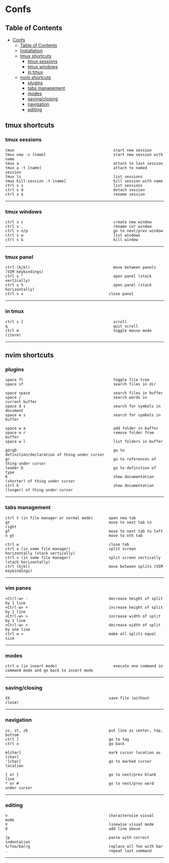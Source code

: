 # Confs

## Table of Contents
- [Confs](#confs)
  - [Table of Contents](#table-of-contents)
  - [Installation](#installation)
  - [tmux shortcuts](#tmux-shortcuts)
    - [tmux sessions](#tmux-sessions)
    - [tmux windows](#tmux-windows)
    - [in tmux](#in-tmux)
  - [nvim shortcuts](#nvim-shortcuts)
    - [plugins](#plugins)
    - [tabs management](#tabs-management)
    - [modes](#modes)
    - [saving/closing](#savingclosing)
    - [navigation](#navigation)
    - [editing](#editing)

## tmux shortcuts
### tmux sessions
```
tmux                                            start new session
tmux new -s [name]                              start new session with name
tmux a                                          attach to last session
tmux a -t [name]                                attach to named session
tmux ls                                         list sessions
tmux kill-session -t [name]                     kill session with name
ctrl s s                                        list sessions
ctrl s d                                        detach session
ctrl s $                                        rename session
```
----------------------------------------------------------------------------------------------------------------

### tmux windows
```
ctrl s c                                        create new window
ctrl s ,                                        rename cur window
ctrl s n/p                                      go to next/prev window
ctrl s w                                        list windows
ctrl s &                                        kill window
```
----------------------------------------------------------------------------------------------------------------

### tmux panel
```
ctrl (hjkl)                                     move between panels (VIM keybindings)
ctrl s "                                        open panel (stack vertically)
ctrl s %                                        open panel (stack horizontally)
ctrl s x                                      close panel
```
----------------------------------------------------------------------------------------------------------------

### in tmux
```
ctrl s [                                        scroll
q                                               quit scroll
ctrl m                                          toggle mouse mode (iterm)
```
----------------------------------------------------------------------------------------------------------------

## nvim shortcuts
### plugins
```
space ft                                        toggle file tree
space sf                                        search files in dir

space space                                     search files in buffer
space /                                         search words in current buffer
space d s                                       search for symbols in document
space w s                                       search for symbols in buffer

space w a                                       add folder in buffer
space w r                                       remove folder from buffer
space w l                                       list folders in buffer

gd/gD                                           go to definition/declaration of thing under cursor
gr                                              go to references of thing under cursor
leader D                                        go to definition of type
K                                               show documentation (shorter) of thing under cursor
ctrl k                                          show documentation (longer) of thing under cursor
```
----------------------------------------------------------------------------------------------------------------


### tabs management
```
ctrl t (in file manager or normal mode)       open new tab
gt                                            move to next tab to right
gT                                            move to next tab to left
n gt                                          move to nth tab

ctrl w                                        close tab
ctrl x (in some file manager)                 split screen horizontally (stack vertically) 
ctrl v (in some file manager)                 split screen vertically (stack horizontally)
ctrl (hjkl)                                   move between splits (VIM keybindings)
```
----------------------------------------------------------------------------------------------------------------

### vim panes
```
<Ctrl-w> -                                    decrease height of split by 1 line
<Ctrl-w> +                                    increase height of split by 1 line
<Ctrl-w> >                                    increase width of split by 1 line
<Ctrl-w> <                                    decrease width of split by one line
ctrl w =                                      make all splits equal size
```
----------------------------------------------------------------------------------------------------------------

### modes
```
ctrl o (in insert mode)                         execute one command in command mode and go back to insert mode
```
----------------------------------------------------------------------------------------------------------------

### saving/closing
```
XX                                            save file (without close)
```
----------------------------------------------------------------------------------------------------------------

### navigation
```
zz, zt, zb                                    put line as center, top, bottom
ctrl ]                                        go to tag
ctrl o                                        go back

m[char]                                       mark cursor location as [char]
'[char]                                       go to marked cursor location

{ or }                                        go to next/prev blank line
* or #                                        go to next/prev word under cursor
```
----------------------------------------------------------------------------------------------------------------

### editing
```
v                                             characterwise visual mode
V                                             linewise visual mode
O                                             add line above

]p                                            paste with correct indentation
%/foo/bar/g                                   replace all foo with bar
.                                             repeat last command
```
----------------------------------------------------------------------------------------------------------------

